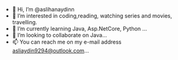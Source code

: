 - 👋 Hi, I’m @aslihanaydinn
- 👀 I’m interested in coding,reading, watching series and movies, travelling.
- 🌱 I’m currently learning Java, Asp.NetCore, Python ...
- 💞️ I’m looking to collaborate on Java...
- 📫 You can reach me on my e-mail address asliaydin9294@outlook.com...

<!---
aslihanaydinn/aslihanaydinn is a ✨ special ✨ repository because its `README.md` (this file) appears on your GitHub profile.
You can click the Preview link to take a look at your changes.
--->
